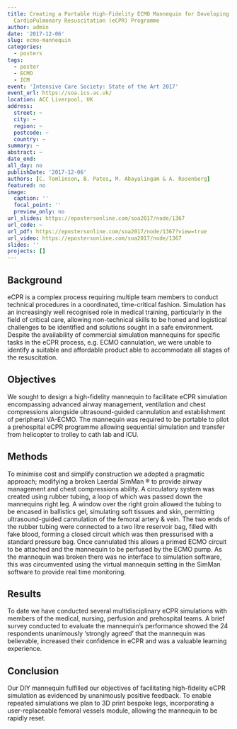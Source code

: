 ```yaml
---
title: Creating a Portable High-Fidelity ECMO Mannequin for Developing an ECMO-assisted
  CardioPulmonary Resuscitation (eCPR) Programme
author: admin
date: '2017-12-06'
slug: ecmo-mannequin
categories:
  - posters
tags:
  - poster
  - ECMO
  - ICM
event: 'Intensive Care Society: State of the Art 2017'
event_url: https://soa.ics.ac.uk/
location: ACC Liverpool, UK
address:
  street: ~
  city: ~
  region: ~
  postcode: ~
  country: ~
summary: ~
abstract: ~
date_end: 
all_day: no
publishDate: '2017-12-06'
authors: [C. Tomlinson, B. Pates, M. Abayalingam & A. Rosenberg]
featured: no
image:
  caption: ''
  focal_point: ''
  preview_only: no
url_slides: https://epostersonline.com/soa2017/node/1367
url_code: ~
url_pdf: https://epostersonline.com/soa2017/node/1367?view=true
url_video: https://epostersonline.com/soa2017/node/1367
slides: ''
projects: []
---
```

## Background

eCPR is a complex process requiring multiple team members to conduct technical procedures in a coordinated, time-critical fashion. Simulation has an increasingly well recognised role in medical training, particularly in the field of critical care, allowing non-technical skills to be honed and logistical challenges to be identified and solutions sought in a safe environment. Despite the availability of commercial simulation mannequins for specific tasks in the eCPR process, e.g. ECMO cannulation, we were unable to identify a suitable and affordable product able to accommodate all stages of the resuscitation.

## Objectives

We sought to design a high-fidelity mannequin to facilitate eCPR simulation encompassing advanced airway management, ventilation and chest compressions alongside ultrasound-guided cannulation and establishment of peripheral VA-ECMO. The mannequin was required to be portable to pilot a prehospital eCPR programme allowing sequential simulation and transfer from helicopter to trolley to cath lab and ICU.

## Methods

To minimise cost and simplify construction we adopted a pragmatic approach; modifying a broken Laerdal SimMan ® to provide airway management and chest compressions ability. A circulatory system was created using rubber tubing, a loop of which was passed down the mannequins right leg. A window over the right groin allowed the tubing to be encased in ballistics gel, simulating soft tissues and skin, permitting ultrasound-guided cannulation of the femoral artery & vein. The two ends of the rubber tubing were connected to a two litre reservoir bag, filled with fake blood, forming a closed circuit which was then pressurised with a standard pressure bag. Once cannulated this allows a primed ECMO circuit to be attached and the mannequin to be perfused by the ECMO pump. As the mannequin was broken there was no interface to simulation software, this was circumvented using the virtual mannequin setting in the SimMan software to provide real time monitoring. 

## Results

To date we have conducted several multidisciplinary eCPR simulations with members of the medical, nursing, perfusion and prehospital teams. A brief survey conducted to evaluate the mannequin’s performance showed the 24 respondents unanimously ‘strongly agreed’ that the mannequin was believable, increased their confidence in eCPR and was a valuable learning experience.

## Conclusion

Our DIY mannequin fulfilled our objectives of facilitating high-fidelity eCPR simulation as evidenced by unanimously positive feedback. To enable repeated simulations we plan to 3D print bespoke legs, incorporating a user-replaceable femoral vessels module, allowing the mannequin to be rapidly reset. 
